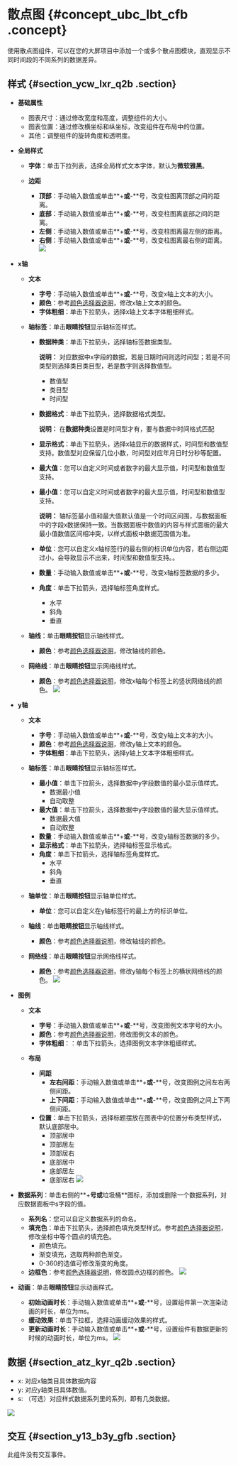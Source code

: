 # 散点图 {#concept_ubc_lbt_cfb .concept}

使用散点图组件，可以在您的大屏项目中添加一个或多个散点图模块，直观显示不同时间段的不同系列的数据差异。

## 样式 {#section_ycw_lxr_q2b .section}

-   **基础属性**

    -   图表尺寸：通过修改宽度和高度，调整组件的大小。
    -   图表位置：通过修改横坐标和纵坐标，改变组件在布局中的位置。
    -   其他：调整组件的旋转角度和透明度。
-   **全局样式**
    -   **字体**：单击下拉列表，选择全局样式文本字体，默认为**微软雅黑**。
    -   **边距**

        -   **顶部**：手动输入数值或单击**+**或**-**号，改变柱图离顶部之间的距离。
        -   **底部**：手动输入数值或单击**+**或**-**号，改变柱图离底部之间的距离。
        -   **左侧**：手动输入数值或单击**+**或**-**号，改变柱图离最左侧的距离。
        -   **右侧**：手动输入数值或单击**+**或**-**号，改变柱图离最右侧的距离。
        ![](http://static-aliyun-doc.oss-cn-hangzhou.aliyuncs.com/assets/img/21296/154174436611836_zh-CN.png)

-   **x轴**
    -   **文本**
        -   **字号**：手动输入数值或单击**+**或**-**号，改变x轴上文本的大小。
        -   **颜色**：参考[颜色选择器说明](cn.zh-CN/用户指南/管理组件/设置组件样式/配置项说明.md#section_kdw_vj4_t2b)，修改x轴上文本的颜色。
        -   **字体粗细**：单击下拉箭头，选择x轴上文本字体粗细样式。
    -   **轴标签**：单击**眼睛按钮**显示轴标签样式。
        -   **数据种类**：单击下拉箭头，选择轴标签数据类型。

            **说明：** 对应数据中x字段的数据，若是日期时间则选时间型；若是不同类型则选择类目类目型，若是数字则选择数值型。

            -   数值型
            -   类目型
            -   时间型
        -   **数据格式**：单击下拉箭头，选择数据格式类型。

            **说明：** 在**数据种类**设置是时间型才有，要与数据中时间格式匹配

        -   **显示格式**：单击下拉箭头，选择x轴显示的数据样式，时间型和数值型支持。数值型对应保留几位小数，时间型对应年月日时分秒等配置。
        -   **最大值**：您可以自定义时间或者数字的最大显示值，时间型和数值型支持。
        -   **最小值**：您可以自定义时间或者数字的最大显示值，时间型和数值型支持。

            **说明：** 轴标签最小值和最大值默认值是一个时间区间围，与数据面板中的字段x数据保持一致。当数据面板中数值的内容与样式面板的最大最小值数值区间相冲突，以样式面板中数据范围值为准。

        -   **单位**：您可以自定义x轴标签行的最右侧的标识单位内容，若右侧边距过小，会导致显示不出来，时间型和数值型支持。。
        -   **数量**：手动输入数值或单击**+**或**-**号，改变x轴标签数据的多少。
        -   **角度**：单击下拉箭头，选择轴标签角度样式。
            -   水平
            -   斜角
            -   垂直
    -   **轴线**：单击**眼睛按钮**显示轴线样式。
        -   **颜色**：参考[颜色选择器说明](cn.zh-CN/用户指南/管理组件/设置组件样式/配置项说明.md#section_kdw_vj4_t2b)，修改轴线的颜色。
    -   **网络线**：单击**眼睛按钮**显示网络线样式。

        -   **颜色**：参考[颜色选择器说明](cn.zh-CN/用户指南/管理组件/设置组件样式/配置项说明.md#section_kdw_vj4_t2b)，修改x轴每个标签上的竖状网络线的颜色。
        ![](http://static-aliyun-doc.oss-cn-hangzhou.aliyuncs.com/assets/img/21296/154174436611837_zh-CN.png)

-   **y轴**
    -   **文本**
        -   **字号**：手动输入数值或单击**+**或**-**号，改变y轴上文本的大小。
        -   **颜色**：参考[颜色选择器说明](cn.zh-CN/用户指南/管理组件/设置组件样式/配置项说明.md#section_kdw_vj4_t2b)，修改y轴上文本的颜色。
        -   **字体粗细**：单击下拉箭头，选择y轴上文本字体粗细样式。
    -   **轴标签**：单击**眼睛按钮**显示轴标签样式。
        -   **最小值**：单击下拉箭头，选择数据中y字段数值的最小显示值样式。
            -   数据最小值
            -   自动取整
        -   **最大值**：单击下拉箭头，选择数据中y字段数值的最大显示值样式。
            -   数据最大值
            -   自动取整
        -   **数量**：手动输入数值或单击**+**或**-**号，改变y轴标签数据的多少。
        -   **显示格式**：单击下拉箭头，选择轴标签显示格式。
        -   **角度**：单击下拉箭头，选择轴标签角度样式。
            -   水平
            -   斜角
            -   垂直
    -   **轴单位**：单击**眼睛按钮**显示轴单位样式。
        -   **单位**：您可以自定义在y轴标签行的最上方的标识单位。
    -   **轴线**：单击**眼睛按钮**显示轴线样式。
        -   **颜色**：参考[颜色选择器说明](cn.zh-CN/用户指南/管理组件/设置组件样式/配置项说明.md#section_kdw_vj4_t2b)，修改轴线的颜色。
    -   **网络线**：单击**眼睛按钮**显示网络线样式。

        -   **颜色**：参考[颜色选择器说明](cn.zh-CN/用户指南/管理组件/设置组件样式/配置项说明.md#section_kdw_vj4_t2b)，修改y轴每个标签上的横状网络线的颜色。
        ![](http://static-aliyun-doc.oss-cn-hangzhou.aliyuncs.com/assets/img/21296/154174436611840_zh-CN.png)

-   **图例**
    -   **文本**
        -   **字号**：手动输入数值或单击**+**或**-**号，改变图例文本字号的大小。
        -   **颜色**：参考[颜色选择器说明](cn.zh-CN/用户指南/管理组件/设置组件样式/配置项说明.md#section_kdw_vj4_t2b)，修改图例文本的颜色。
        -   **字体粗细**：：单击下拉箭头，选择图例文本字体粗细样式。
    -   **布局**

        -   **间距**
            -   **左右间距**：手动输入数值或单击**+**或**-**号，改变图例之间左右两侧间距。
            -   **上下间距**：手动输入数值或单击**+**或**-**号，改变图例之间上下两侧间距。
        -   **位置**：单击下拉箭头，选择标题摆放在图表中的位置分布类型样式，默认底部居中。
            -   顶部居中
            -   顶部居左
            -   顶部居右
            -   底部居中
            -   底部居左
            -   底部居右
        ![](http://static-aliyun-doc.oss-cn-hangzhou.aliyuncs.com/assets/img/21296/154174436611842_zh-CN.png)

-   **数据系列**：单击右侧的**+**号或**垃圾桶**图标，添加或删除一个数据系列，对应数据面板中s字段的值。

    -   **系列名**：您可以自定义数据系列的命名。
    -   **填充色**：单击下拉箭头，选择颜色填充类型样式。参考[颜色选择器说明](cn.zh-CN/用户指南/管理组件/设置组件样式/配置项说明.md#section_kdw_vj4_t2b)，修改坐标中等个圆点的填充色。
        -   颜色填充。
        -   渐变填充，选取两种颜色渐变。
        -   0-360的选值可修改渐变的角度。
    -   **边框色**：参考[颜色选择器说明](cn.zh-CN/用户指南/管理组件/设置组件样式/配置项说明.md#section_kdw_vj4_t2b)，修改圆点边框的颜色。
    ![](http://static-aliyun-doc.oss-cn-hangzhou.aliyuncs.com/assets/img/21296/154174436611844_zh-CN.png)

-   **动画**：单击**眼睛按钮**显示动画样式。

    -   **初始动画时长**：手动输入数值或单击**+**或**-**号，设置组件第一次渲染动画的时长，单位为ms。
    -   **缓动效果**：单击下拉框，选择动画缓动效果的样式。
    -   **更新动画时长**：手动输入数值或单击**+**或**-**号，设置组件有数据更新的时候的动画时长，单位为ms。
    ![](http://static-aliyun-doc.oss-cn-hangzhou.aliyuncs.com/assets/img/21296/154174436621470_zh-CN.png)


## 数据 {#section_atz_kyr_q2b .section}

-   x: 对应x轴类目具体数据内容
-   y: 对应y轴类目具体数值。
-   s: （可选）对应样式数据系列里的系列，即有几类数据。

![](http://static-aliyun-doc.oss-cn-hangzhou.aliyuncs.com/assets/img/21296/154174436711845_zh-CN.png)

## 交互 {#section_y13_b3y_gfb .section}

此组件没有交互事件。

